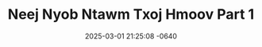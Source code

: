 ---
layout: movie-video-data
date: 2025-03-01 21:25:08 -0640
categories: movie

# Site Attributes
title: "Neej Nyob Ntawm Txoj Hmoov Part 1"
permalink: "/movie/Neej_Nyob_Ntawm_Txoj_Hmoov_Part_1"

# Movie Attributes
synopsis: "Neej nyob ntawm txoj Hmoo yuav zoo thiab yuav phem tsis muaj neeg paub."
producer: "Herr's Video Productions"
director: ""
writer: ""
video_link: "https://youtu.be/iFZ_vr_FADw?si=mBd8ulfgNlR8Yrut"
genre: "Romance"
year: ""
release_type: "VHS"
storage: "Private"
thumbnail: "/assets/images/movie_thumbnails/Neej Nyob Ntawm Txoj Hmoov Part 1.jpeg"
publishing_company: "Herr's Video Production"

# Sequels + Parts
base_movie: "Neej Nyob Ntawm Txoj Hmoov Part 1"
total_parts: 2
sequel: "Neej Nyob Ntawm Txoj Hmoov Part 2"

# Movie Cast
cast:
- name: "Txam Thoj"
- name: "Ntxawg Muas"
- name: "Ntxawm Hawj"
- name: "Dawb Thoj"
---